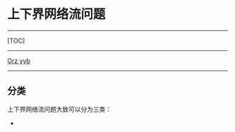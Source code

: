 # 上下界网络流问题

---

[TOC]

---

[Orz yyb](https://www.cnblogs.com/cjyyb/p/9286087.html)

---

## 分类

上下界网络流问题大致可以分为三类：

- 